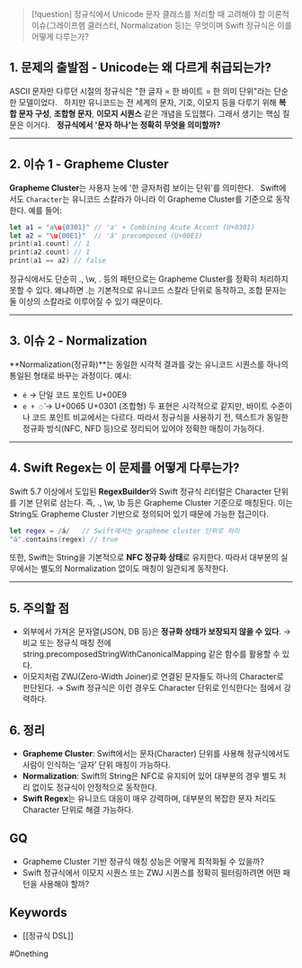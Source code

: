
> [!question]
> 정규식에서 Unicode 문자 클래스를 처리할 때 고려해야 할 이론적 이슈(그레이프헴 클러스터, Normalization 등)는 무엇이며 Swift 정규식은 이를 어떻게 다루는가?

## 1. 문제의 출발점 - Unicode는 왜 다르게 취급되는가?

ASCII 문자만 다루던 시절의 정규식은 "한 글자 = 한 바이트 = 한 의미 단위"라는 단순한 모델이었다.  
하지만 유니코드는 전 세계의 문자, 기호, 이모지 등을 다루기 위해 **복합 문자 구성**, **조합형 문자**, **이모지 시퀀스** 같은 개념을 도입했다.
그래서 생기는 핵심 질문은 이거다.  
**정규식에서 '문자 하나'는 정확히 무엇을 의미할까?**

---
## 2. 이슈 1 - Grapheme Cluster
**Grapheme Cluster**는 사용자 눈에 '한 글자처럼 보이는 단위'를 의미한다.  
Swift에서도 `Character`는 유니코드 스칼라가 아니라 이 Grapheme Cluster를 기준으로 동작한다.
예를 들어:
```swift
let a1 = "a\u{0301}" // 'a' + Combining Acute Accent (U+0301)
let a2 = "\u{00E1}"  // 'á' precomposed (U+00E1)
print(a1.count) // 1
print(a2.count) // 1
print(a1 == a2) // false
```
정규식에서도 단순히 ., \w, . 등의 패턴으로는 Grapheme Cluster를 정확히 처리하지 못할 수 있다.
왜냐하면 .는 기본적으로 유니코드 스칼라 단위로 동작하고, 조합 문자는 둘 이상의 스칼라로 이루어질 수 있기 때문이다.

---

## **3. 이슈 2 - Normalization**
**Normalization(정규화)**는 동일한 시각적 결과를 갖는 유니코드 시퀀스를 하나의 통일된 형태로 바꾸는 과정이다.
예시:
- `é` → 단일 코드 포인트 U+00E9
- `e + ◌́`  → U+0065 U+0301 (조합형)
두 표현은 시각적으로 같지만, 바이트 수준이나 코드 포인트 비교에서는 다르다.
따라서 정규식을 사용하기 전, 텍스트가 동일한 정규화 방식(NFC, NFD 등)으로 정리되어 있어야 정확한 매칭이 가능하다.

---
## **4. Swift Regex는 이 문제를 어떻게 다루는가?**
Swift 5.7 이상에서 도입된 **RegexBuilder**와 Swift 정규식 리터럴은 Character 단위를 기본 단위로 삼는다.
즉, ., \w, \b 등은 Grapheme Cluster 기준으로 매칭된다.
이는 String도 Grapheme Cluster 기반으로 정의되어 있기 때문에 가능한 접근이다.

```swift
let regex = /á/   // Swift에서는 grapheme cluster 단위로 처리
"á".contains(regex) // true
```

또한, Swift는 String을 기본적으로 **NFC 정규화 상태**로 유지한다.
따라서 대부분의 실무에서는 별도의 Normalization 없이도 매칭이 일관되게 동작한다.

---

## **5. 주의할 점**
- 외부에서 가져온 문자열(JSON, DB 등)은 **정규화 상태가 보장되지 않을 수 있다**.
    → 비교 또는 정규식 매칭 전에 string.precomposedStringWithCanonicalMapping 같은 함수를 활용할 수 있다.
- 이모지처럼 ZWJ(Zero-Width Joiner)로 연결된 문자들도 하나의 Character로 판단된다.
    → Swift 정규식은 이런 경우도 Character 단위로 인식한다는 점에서 강력하다.

## **6. 정리**
- **Grapheme Cluster**: Swift에서는 문자(Character) 단위를 사용해 정규식에서도 사람이 인식하는 ‘글자’ 단위 매칭이 가능하다.
- **Normalization**: Swift의 String은 NFC로 유지되어 있어 대부분의 경우 별도 처리 없이도 정규식이 안정적으로 동작한다.
- **Swift Regex**는 유니코드 대응이 매우 강력하며, 대부분의 복잡한 문자 처리도 Character 단위로 해결 가능하다.


## GQ
- Grapheme Cluster 기반 정규식 매칭 성능은 어떻게 최적화될 수 있을까?
- Swift 정규식에서 이모지 시퀀스 또는 ZWJ 시퀀스를 정확히 필터링하려면 어떤 패턴을 사용해야 할까?

## Keywords
- [[정규식 DSL]]


#Onething 